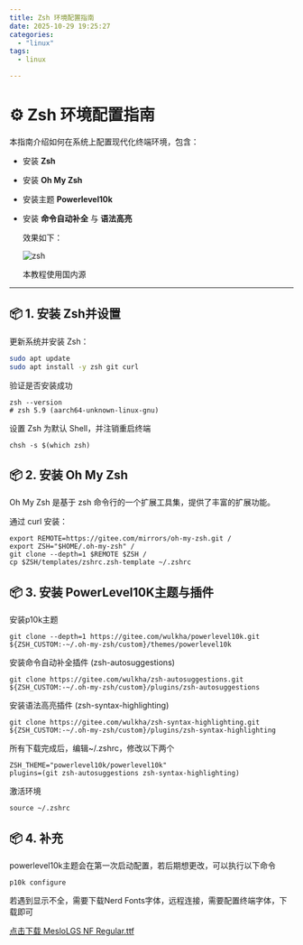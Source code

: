 ```yaml
---
title: Zsh 环境配置指南
date: 2025-10-29 19:25:27
categories: 
  - "linux"
tags:
  - linux

---
```


# ⚙️  Zsh 环境配置指南

本指南介绍如何在系统上配置现代化终端环境，包含：

- 安装 **Zsh**

- 安装 **Oh My Zsh**

- 安装主题 **Powerlevel10k**

- 安装 **命令自动补全** 与 **语法高亮**

  效果如下：

  ![zsh](/images/zsh/zsh.png)

  本教程使用国内源

---

## 📦 1. 安装 Zsh并设置

更新系统并安装 Zsh：

```bash
sudo apt update
sudo apt install -y zsh git curl
```

验证是否安装成功

```shell
zsh --version
# zsh 5.9 (aarch64-unknown-linux-gnu)
```

设置 Zsh 为默认 Shell，并注销重启终端

```shell
chsh -s $(which zsh)
```

## 📦 2. 安装 Oh My Zsh

Oh My Zsh 是基于 zsh 命令行的一个扩展工具集，提供了丰富的扩展功能。

通过 curl 安装：

```SHELL
export REMOTE=https://gitee.com/mirrors/oh-my-zsh.git /
export ZSH="$HOME/.oh-my-zsh" /
git clone --depth=1 $REMOTE $ZSH /
cp $ZSH/templates/zshrc.zsh-template ~/.zshrc
```

## 📦 3. 安装 PowerLevel10K主题与插件

安装p10k主题

```Shell
git clone --depth=1 https://gitee.com/wulkha/powerlevel10k.git ${ZSH_CUSTOM:-~/.oh-my-zsh/custom}/themes/powerlevel10k
```

安装命令自动补全插件 (zsh-autosuggestions)

```shell
git clone https://gitee.com/wulkha/zsh-autosuggestions.git ${ZSH_CUSTOM:-~/.oh-my-zsh/custom}/plugins/zsh-autosuggestions
```

安装语法高亮插件 (zsh-syntax-highlighting)

```SHELL
git clone https://gitee.com/wulkha/zsh-syntax-highlighting.git ${ZSH_CUSTOM:-~/.oh-my-zsh/custom}/plugins/zsh-syntax-highlighting
```

所有下载完成后，编辑~/.zshrc，修改以下两个

```shell
ZSH_THEME="powerlevel10k/powerlevel10k"
plugins=(git zsh-autosuggestions zsh-syntax-highlighting)
```

激活环境

```shell
source ~/.zshrc
```

## 📦 4. 补充

powerlevel10k主题会在第一次启动配置，若后期想更改，可以执行以下命令

```shell
p10k configure
```

若遇到显示不全，需要下载Nerd Fonts字体，远程连接，需要配置终端字体，下载即可

[点击下载 MesloLGS NF Regular.ttf](/images/zsh/MesloLGS%20NF%20Regular.ttf)